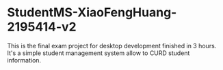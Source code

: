 # StudentMS-XiaoFengHuang-2195414-v2

This is the final exam project for desktop development finished in 3 hours. It's a simple student management system allow to CURD student information.
